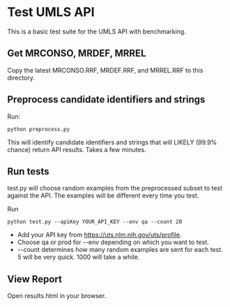 # Test UMLS API

This is a basic test suite for the UMLS API with benchmarking. 

## Get MRCONSO, MRDEF, MRREL

Copy the latest MRCONSO.RRF, MRDEF.RRF, and MRREL.RRF to this directory.

## Preprocess candidate identifiers and strings

Run:

```
python preprocess.py 
```
This will identify candidate identifiers and strings that will LIKELY (99.9% chance) return API results. Takes a few minutes. 

## Run tests

test.py will choose random examples from the preprocessed subset to test against the API. The examples will be different every time you test. 

Run
```
python test.py --apiKey YOUR_API_KEY --env qa --count 20
```

* Add your API key from https://uts.nlm.nih.gov/uts/profile. 
* Choose qa or prod for --env depending on which you want to test. 
* --count determines how many random examples are sent for each test. 5 will be very quick. 1000 will take a while. 

## View Report

Open results.html in your browser. 
